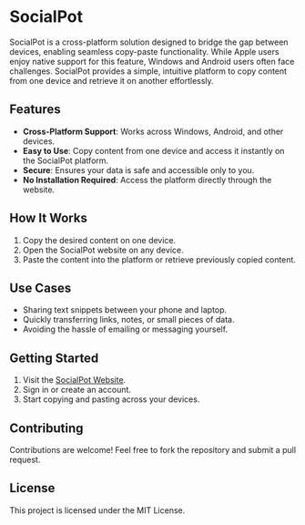 # SocialPot

SocialPot is a cross-platform solution designed to bridge the gap between devices, enabling seamless copy-paste functionality. While Apple users enjoy native support for this feature, Windows and Android users often face challenges. SocialPot provides a simple, intuitive platform to copy content from one device and retrieve it on another effortlessly.

## Features
- **Cross-Platform Support**: Works across Windows, Android, and other devices.
- **Easy to Use**: Copy content from one device and access it instantly on the SocialPot platform.
- **Secure**: Ensures your data is safe and accessible only to you.
- **No Installation Required**: Access the platform directly through the website.

## How It Works
1. Copy the desired content on one device.
2. Open the SocialPot website on any device.
3. Paste the content into the platform or retrieve previously copied content.

## Use Cases
- Sharing text snippets between your phone and laptop.
- Quickly transferring links, notes, or small pieces of data.
- Avoiding the hassle of emailing or messaging yourself.

## Getting Started
1. Visit the [SocialPot Website](https://socialpot.pythonanywhere.com).
2. Sign in or create an account.
3. Start copying and pasting across your devices.

## Contributing
Contributions are welcome! Feel free to fork the repository and submit a pull request.

## License
This project is licensed under the MIT License.
